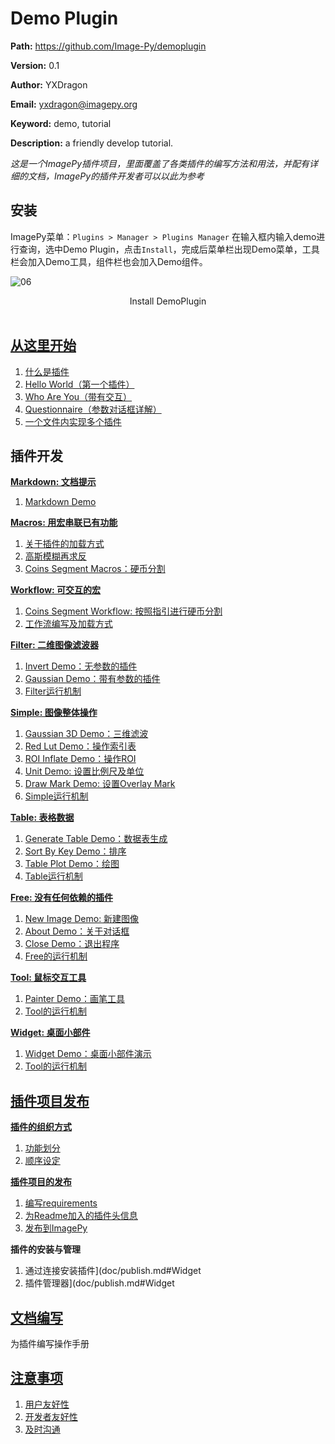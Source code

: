 # Demo Plugin

**Path:** https://github.com/Image-Py/demoplugin

**Version:** 0.1

**Author:** YXDragon

**Email:** yxdragon@imagepy.org

**Keyword:** demo, tutorial

**Description:** a friendly develop tutorial.

*这是一个ImagePy插件项目，里面覆盖了各类插件的编写方法和用法，并配有详细的文档，ImagePy的插件开发者可以以此为参考*



## 安装

ImagePy菜单：`Plugins > Manager > Plugins Manager` 在输入框内输入demo进行查询，选中Demo Plugin，点击`Install`，完成后菜单栏出现Demo菜单，工具栏会加入Demo工具，组件栏也会加入Demo组件。

![06](http://idoc.imagepy.org/demoplugin/06.png)
<div align=center>Install DemoPlugin</div><br>

## [从这里开始](doc/start.md#基础预备)

1. [什么是插件](doc/start.md#什么是插件)
2. [Hello World（第一个插件）](doc/start.md#Hello)
3. [Who Are You（带有交互）](doc/start.md#Who)
4. [Questionnaire（参数对话框详解）](doc/start.md#Questionnaire)
5. [一个文件内实现多个插件](doc/start.md#一个文件内实现多个插件)



## 插件开发

**[Markdown: 文档提示](doc/markdown.md#Markdown)**

1. [Markdown Demo](doc/markdown.md#Demo)

**[Macros: 用宏串联已有功能](doc/macros.md#Macros)**
1. [关于插件的加载方式](doc/macros.md#关于插件的加载方式)
2. [高斯模糊再求反](doc/macros.md#高斯模糊再求反)
3. [Coins Segment Macros：硬币分割](doc/macros.md#分割硬币)

**[Workflow: 可交互的宏](doc/workflow.md#Workflow)**
1. [Coins Segment Workflow: 按照指引进行硬币分割](doc/workflow.md#分割硬币)
2. [工作流编写及加载方式](doc/workflow.md#工作流编写及加载方式)

**[Filter: 二维图像滤波器](doc/filter.md#Filter)**
1. [Invert Demo：无参数的插件](doc/filter.md#Invert)
2. [Gaussian Demo：带有参数的插件](doc/filter.md#Gaussian)
3. [Filter运行机制](doc/filter.md#Filter运行机制)

**[Simple: 图像整体操作](doc/simple.md#Simple)**
1. [Gaussian 3D Demo：三维滤波](doc/simple.md#Gaussian3D)
2. [Red Lut Demo：操作索引表](doc/simple.md#SetLUT)
3. [ROI Inflate Demo：操作ROI](doc/simple.md#ROI)
4. [Unit Demo: 设置比例尺及单位](doc/simple.md#Unit)
5. [Draw Mark Demo: 设置Overlay Mark](doc/simple.md#Mark)
6. [Simple运行机制](doc/simple.md#Simple运行机制)

**[Table: 表格数据](doc/table.md#Table)**
1. [Generate Table Demo：数据表生成](doc/table.md#生成成绩单)
2. [Sort By Key Demo：排序](doc/table.md#根据某科成绩排序)
3. [Table Plot Demo：绘图](doc/table.md#绘制柱状图)
4. [Table运行机制](doc/table.md#Table运行机制)

**[Free: 没有任何依赖的插件](doc/free.md#Free)**
1. [New Image Demo: 新建图像](doc/free.md#创建图像)
2. [About Demo：关于对话框](doc/free.md#关于对话框)
3. [Close Demo：退出程序](doc/free.md#退出软件)
4. [Free的运行机制](doc/free.md#Free的运行机制)

**[Tool: 鼠标交互工具](doc/tool.md#Tool)**
1. [Painter Demo：画笔工具](doc/tool.md#画笔工具)
2. [Tool的运行机制](doc/tool.md#Tool的运行机制)

**[Widget: 桌面小部件](doc/widget.md#Widget)**
1. [Widget Demo：桌面小部件演示](doc/widget.md#画笔工具)
2. [Tool的运行机制](doc/widget.md#Tool的运行机制)



## [插件项目发布](doc/publish.md#插件项目发布)

**[插件的组织方式](doc/publish.md#功能组织)**
1. [功能划分](doc/publish.md#功能划分)
2. [顺序设定](doc/publish.md#顺序设定)

**[插件项目的发布](doc/publish.md#创建插件项目仓库)**
1. [编写requirements](doc/publish.md#requirements)
2. [为Readme加入的插件头信息](doc/publish.md#编写readme)
3. [发布到ImagePy](doc/publish.md#发布到ImagePy)

**插件的安装与管理**
1. 通过连接安装插件](doc/publish.md#Widget
2. 插件管理器](doc/publish.md#Widget



## [文档编写](doc/document.md#文档编写)

为插件编写操作手册



## [注意事项](doc/attention.md#注意事项)

1. [用户友好性](doc/attention.md#用户友好性)
2. [开发者友好性](doc/attention.md#开发者友好性)
3. [及时沟通](doc/attention.md#及时沟通)
